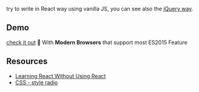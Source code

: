 try to write in React way using vanilla JS,
you can see also the [jQuery way](../tree-traversal).

## Demo
[check it out](http://frontend-addiction.github.io/Baidu-IFE/stage02/task22/tree-traversal-react-like/index.html) :rocket:
With **Modern Browsers** that support most ES2015 Feature

## Resources
- [Learning React Without Using React](https://medium.com/javascript-inside/learn-the-concepts-part-1-418952d968cb#.f02z4geae)
- [CSS - style radio](http://www.hongkiat.com/blog/css3-checkbox-radio/)
